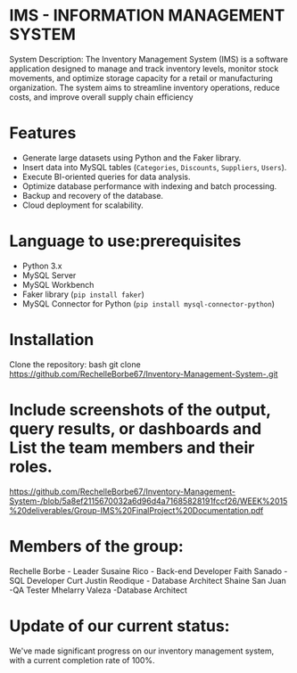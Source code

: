 # IMS - INFORMATION MANAGEMENT SYSTEM

System Description: The Inventory Management System (IMS) is a software application designed to manage and track inventory levels, monitor stock movements, and optimize storage capacity for a retail or manufacturing organization. The system aims to streamline inventory operations, reduce costs, and improve overall supply chain efficiency

# Features
- Generate large datasets using Python and the Faker library.
- Insert data into MySQL tables (`Categories`, `Discounts`, `Suppliers`, `Users`).
- Execute BI-oriented queries for data analysis.
- Optimize database performance with indexing and batch processing.
- Backup and recovery of the database.
- Cloud deployment for scalability.

# Language to use:prerequisites 
- Python 3.x
- MySQL Server
- MySQL Workbench
- Faker library (`pip install faker`)
- MySQL Connector for Python (`pip install mysql-connector-python`)

# Installation
Clone the repository:
   bash
   git clone https://github.com/RechelleBorbe67/Inventory-Management-System-.git

# Include screenshots of the output, query results, or dashboards and List the team members and their roles.
https://github.com/RechelleBorbe67/Inventory-Management-System-/blob/5a8ef2115670032a6d96d4a71685828191fccf26/WEEK%2015%20deliverables/Group-IMS%20FinalProject%20Documentation.pdf

 # Members of the group: 
 Rechelle Borbe - Leader
 Susaine Rico - Back-end Developer 
 Faith Sanado - SQL Developer 
 Curt Justin Reodique - Database Architect
 Shaine San Juan -QA Tester 
 Mhelarry Valeza -Database Architect

# Update of our current status: 
We've made significant progress on our inventory management system, with a current completion rate of 100%. 
